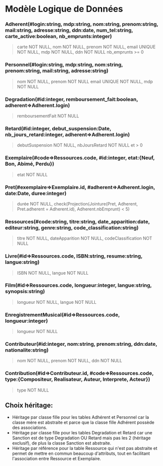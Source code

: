 # Modèle Logique de Données

### Adherent(#login:string, mdp:string, nom:string, prenom:string, mail:string, adresse:string, ddn:date, num_tel:string, carte_active:boolean, nb_emprunts:integer)
> carte NOT NULL, nom NOT NULL, prenom NOT NULL, email UNIQUE NOT NULL, mdp NOT NULL, ddn NOT NULL
> nb_emprunts >= 0

### Personnel(#login:string, mdp:string, nom:string, prenom:string, mail:string, adresse:string)
> nom NOT NULL, prenom NOT NULL email UNIQUE NOT NULL, mdp NOT NULL

### Degradation(#id:integer, remboursement_fait:boolean, adherent=>Adherent.login)
> remboursementFait NOT NULL

### Retard(#id:integer, debut_suspension:Date, nb_jours_retard:integer, adherent=>Adherent.login)
> debutSuspension NOT NULL, nbJoursRetard NOT NULL et > 0

### Exemplaire(#code=>Ressources.code, #id:integer, etat:{Neuf, Bon, Abimé, Perdu})
> etat NOT NULL

### Pret(#exemplaire=>Exemplaire.id, #adherent=>Adherent.login, date:Date, duree:integer)
> durée NOT NULL, check(Projection(Jointure(Pret, Adherent, Pret.adherent = Adherent.id), Adherent.nbEmprunt) < 5)

### Ressources(#code:string, titre:string, date_apparition:date, editeur:string, genre:string, code_classification:string)
> titre NOT NULL, dateApparition NOT NULL, codeClassification NOT NULL

### Livre(#id=>Ressources.code, ISBN:string, resume:string, langue:string)
> ISBN NOT NULL, langue NOT NULL

### Film(#id=>Ressources.code, longueur:integer, langue:string, synopsis:string)
> longueur NOT NULL, langue NOT NULL

### EnregistrementMusical(#id=>Ressources.code, longueur:integer)
> longueur NOT NULL

### Contributeur(#id:integer, nom:string, prenom:string, ddn:date, nationalite:string)
> nom NOT NULL, prenom NOT NULL, ddn NOT NULL

### Contribution(#id=>Contributeur.id, #code=>Ressources.code, type:{Compositeur, Realisateur, Auteur, Interprete, Acteur})
> type NOT NULL

## Choix héritage:
- Héritage par classe fille pour les tables Adhérent et Personnel car la classe mère est abstraite et parce que la classe fille Adhérent possède des associations.
- Héritage par classe fille pour les tables Degradation et Retard car une Sanction est de type Degradation OU Retard mais pas les 2 (héritage exclusif), de plus la classe Sanction est abstraite.
- Héritage par référence pour la table Ressource qui n'est pas abstraite et permet de mettre en commun beaucoup d'attributs, tout en facilitant l'association entre Ressource et Exemplaire.

